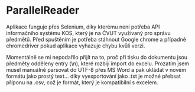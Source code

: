 # ParallelReader
Aplikace funguje přes Selenium, díky kterému není potřeba API informačního systému KOS, který je na ČVUT využívaný pro správu předmětů.
Před spuštěním je potřeba stáhnout Google chrome a případně chromedriver pokud aplikace vyhazuje chybu kvůli verzi.

Momentálně se mi nepodařilo přijít na to, proč při tisku do dokumentu jsou předměty odděleny entry (\n), které rozbijí import do excelu. Prozatím jsem musel manuálně parsovat do UTF-8 přes MS Word a pak ukládat v novém formátu jako prostý text... díky vyexportování jako .txt je možné přebsat příponu na .csv, což je formát, který je kompatibilní s excelem.
